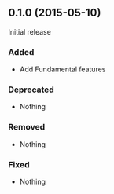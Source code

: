 ## 0.1.0 (2015-05-10)

Initial release

### Added

- Add Fundamental features

### Deprecated

- Nothing

### Removed

- Nothing

### Fixed

- Nothing

